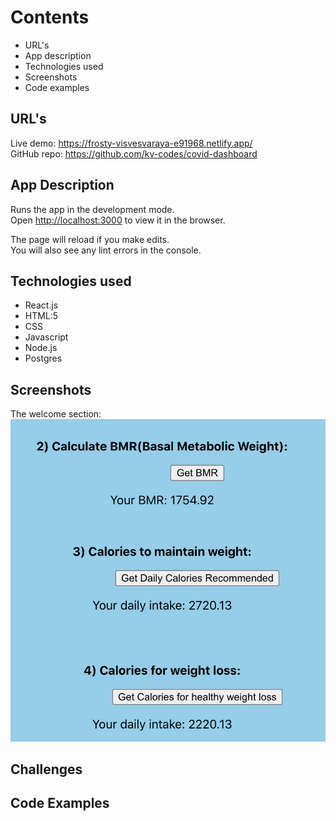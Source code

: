 # Contents

* URL's
* App description
* Technologies used
* Screenshots
* Code examples

## URL's
Live demo: https://frosty-visvesvaraya-e91968.netlify.app/ \
GitHub repo: https://github.com/kv-codes/covid-dashboard 




## App Description

Runs the app in the development mode.\
Open [http://localhost:3000](http://localhost:3000) to view it in the browser.

The page will reload if you make edits.\
You will also see any lint errors in the console.

## Technologies used

* React.js 
* HTML:5
* CSS
* Javascript
* Node.js
* Postgres

## Screenshots 

The welcome section:
![picture alt](https://github.com/kv-codes/Calorie-Calculator-Client/blob/main/public/CalorieCalc-disp2.png)



## Challenges

## Code Examples



